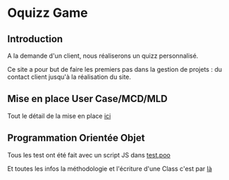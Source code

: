 # Oquizz Game

## Introduction 

A la demande d'un client, nous réaliserons un quizz personnalisé.

Ce site a pour but de faire les premiers pas dans la gestion de projets : du contact client jusqu'à la réalisation du site.

## Mise en place User Case/MCD/MLD

Tout le détail de la mise en place [ici](./__docs/__doc.md)

## Programmation Orientée Objet

Tous les test ont été fait avec un script JS dans [test.poo](/front/test.poo/)

Et toutes les infos la méthodologie et l'écriture d'une Class c'est par [là](/__docs/ep2_POO.md)